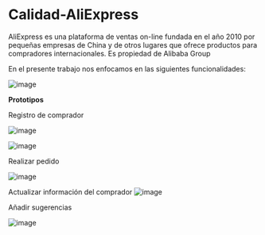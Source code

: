 # Calidad-AliExpress

AliExpress es una plataforma de ventas on-line fundada en el año 2010 por pequeñas empresas de China y de otros lugares que ofrece productos para compradores internacionales. Es propiedad de Alibaba Group

En el presente trabajo nos enfocamos en las siguientes funcionalidades:


![image](https://user-images.githubusercontent.com/40558170/137569612-ebba9050-a639-4f1c-9fba-ffc642da9671.png)

**Prototipos**

Registro de comprador

![image](https://user-images.githubusercontent.com/40558170/137569705-44706bf5-2b7d-4e63-9f04-ac9c60717545.png)

![image](https://user-images.githubusercontent.com/40558170/137569715-883ea726-b5ed-48ae-828e-e5ec00c205e4.png)

Realizar pedido

![image](https://user-images.githubusercontent.com/40558170/138003231-54256213-cbee-4829-ac67-3f7bfce6c3d9.png)

Actualizar información del comprador
![image](https://user-images.githubusercontent.com/57166198/137216926-814321c4-9402-409d-9cad-6d95c6be60de.png)

Añadir sugerencias

![image](https://user-images.githubusercontent.com/57166198/137242482-013e964d-8cfa-42ee-9a2c-978800f4d2f4.png)
